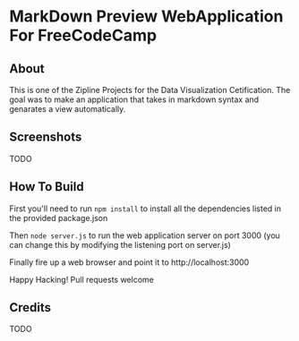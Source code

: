 # MarkDown Preview WebApplication For FreeCodeCamp

## About
This is one of the Zipline Projects for the Data Visualization Cetification. The goal was to make an application that takes in markdown syntax and genarates a view automatically.

## Screenshots
TODO

## How To Build
First you'll need to run `npm install` to install all the dependencies listed in the provided package.json

Then `node server.js` to run the web application server on port 3000 (you can change this by modifying the listening port on server.js)

Finally fire up a web browser and point it to http://localhost:3000

Happy Hacking! Pull requests welcome

## Credits
TODO
